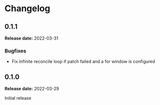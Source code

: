 # Changelog

## 0.1.1

**Release date:** 2022-03-31

### Bugfixes
* Fix infinite reconcile loop if patch failed and a for window is configured


## 0.1.0

**Release date:** 2022-03-29

Initial release
